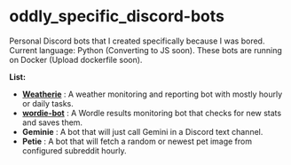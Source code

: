 # oddly_specific_discord-bots
Personal Discord bots that I created specifically because I was bored. 
Current language: Python (Converting to JS soon).
These bots are running on Docker (Upload dockerfile soon).

**List:**
* **[Weatherie](https://github.com/sakkarose/weatherie_bot)** : A weather monitoring and reporting bot with mostly hourly or daily tasks.
* **[wordie-bot](https://github.com/sakkarose/wordie-bot)** : A Wordle results monitoring bot that checks for new stats and saves them.
* **Geminie** : A bot that will just call Gemini in a Discord text channel.
* **Petie** : A bot that will fetch a random or newest pet image from configured subreddit hourly.
